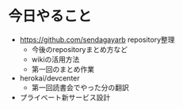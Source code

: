# 今日やること

* https://github.com/sendagayarb repository整理
    * 今後のrepositoryまとめ方など
    * wikiの活用方法
    * 第一回のまとめ作業
* herokai/devcenter 
    * 第一回読書会でやった分の翻訳
* プライベート新サービス設計
